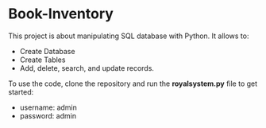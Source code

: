 # Book-Inventory

This project is about manipulating SQL database with Python. It allows to:
- Create Database
- Create Tables
- Add, delete, search, and update records.

To use the code, clone the repository and run the **royalsystem.py** file to get started:
- username: admin
- password: admin
